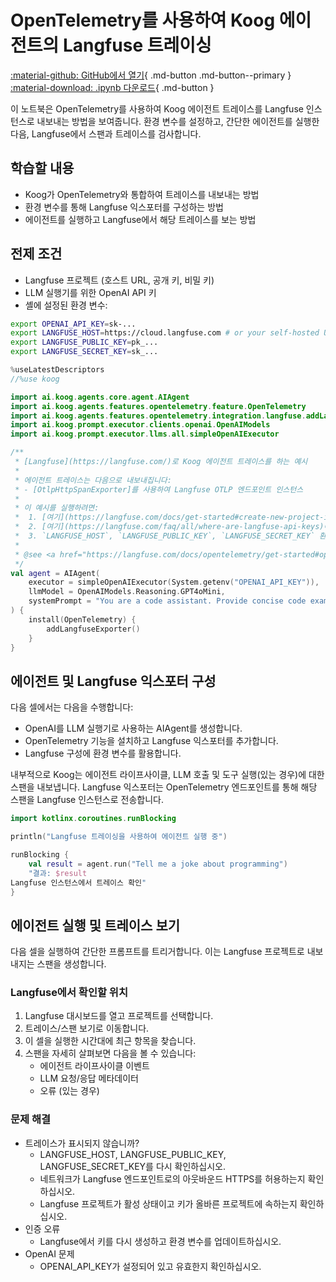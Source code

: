 # OpenTelemetry를 사용하여 Koog 에이전트의 Langfuse 트레이싱

[:material-github: GitHub에서 열기](
https://github.com/JetBrains/koog/blob/develop/examples/notebooks/Langfuse.ipynb
){ .md-button .md-button--primary }
[:material-download: .ipynb 다운로드](
https://raw.githubusercontent.com/JetBrains/koog/develop/examples/notebooks/Langfuse.ipynb
){ .md-button }

이 노트북은 OpenTelemetry를 사용하여 Koog 에이전트 트레이스를 Langfuse 인스턴스로 내보내는 방법을 보여줍니다. 환경 변수를 설정하고, 간단한 에이전트를 실행한 다음, Langfuse에서 스팬과 트레이스를 검사합니다.

## 학습할 내용

- Koog가 OpenTelemetry와 통합하여 트레이스를 내보내는 방법
- 환경 변수를 통해 Langfuse 익스포터를 구성하는 방법
- 에이전트를 실행하고 Langfuse에서 해당 트레이스를 보는 방법

## 전제 조건

- Langfuse 프로젝트 (호스트 URL, 공개 키, 비밀 키)
- LLM 실행기를 위한 OpenAI API 키
- 셸에 설정된 환경 변수:

```bash
export OPENAI_API_KEY=sk-...
export LANGFUSE_HOST=https://cloud.langfuse.com # or your self-hosted URL
export LANGFUSE_PUBLIC_KEY=pk_...
export LANGFUSE_SECRET_KEY=sk_...
```

```kotlin
%useLatestDescriptors
//%use koog
```

```kotlin
import ai.koog.agents.core.agent.AIAgent
import ai.koog.agents.features.opentelemetry.feature.OpenTelemetry
import ai.koog.agents.features.opentelemetry.integration.langfuse.addLangfuseExporter
import ai.koog.prompt.executor.clients.openai.OpenAIModels
import ai.koog.prompt.executor.llms.all.simpleOpenAIExecutor

/**
 * [Langfuse](https://langfuse.com/)로 Koog 에이전트 트레이스를 하는 예시
 *
 * 에이전트 트레이스는 다음으로 내보내집니다:
 * - [OtlpHttpSpanExporter]를 사용하여 Langfuse OTLP 엔드포인트 인스턴스
 *
 * 이 예시를 실행하려면:
 *  1. [여기](https://langfuse.com/docs/get-started#create-new-project-in-langfuse)에 설명된 대로 Langfuse 프로젝트 및 자격 증명 설정
 *  2. [여기](https://langfuse.com/faq/all/where-are-langfuse-api-keys)에 설명된 대로 Langfuse 자격 증명 가져오기
 *  3. `LANGFUSE_HOST`, `LANGFUSE_PUBLIC_KEY`, `LANGFUSE_SECRET_KEY` 환경 변수 설정
 *
 * @see <a href="https://langfuse.com/docs/opentelemetry/get-started#opentelemetry-endpoint">Langfuse OpenTelemetry 문서</a>
 */
val agent = AIAgent(
    executor = simpleOpenAIExecutor(System.getenv("OPENAI_API_KEY")),
    llmModel = OpenAIModels.Reasoning.GPT4oMini,
    systemPrompt = "You are a code assistant. Provide concise code examples."
) {
    install(OpenTelemetry) {
        addLangfuseExporter()
    }
}
```

## 에이전트 및 Langfuse 익스포터 구성

다음 셀에서는 다음을 수행합니다:

- OpenAI를 LLM 실행기로 사용하는 AIAgent를 생성합니다.
- OpenTelemetry 기능을 설치하고 Langfuse 익스포터를 추가합니다.
- Langfuse 구성에 환경 변수를 활용합니다.

내부적으로 Koog는 에이전트 라이프사이클, LLM 호출 및 도구 실행(있는 경우)에 대한 스팬을 내보냅니다. Langfuse 익스포터는 OpenTelemetry 엔드포인트를 통해 해당 스팬을 Langfuse 인스턴스로 전송합니다.

```kotlin
import kotlinx.coroutines.runBlocking

println("Langfuse 트레이싱을 사용하여 에이전트 실행 중")

runBlocking {
    val result = agent.run("Tell me a joke about programming")
    "결과: $result
Langfuse 인스턴스에서 트레이스 확인"
}

```

## 에이전트 실행 및 트레이스 보기

다음 셀을 실행하여 간단한 프롬프트를 트리거합니다. 이는 Langfuse 프로젝트로 내보내지는 스팬을 생성합니다.

### Langfuse에서 확인할 위치

1.  Langfuse 대시보드를 열고 프로젝트를 선택합니다.
2.  트레이스/스팬 보기로 이동합니다.
3.  이 셀을 실행한 시간대에 최근 항목을 찾습니다.
4.  스팬을 자세히 살펴보면 다음을 볼 수 있습니다:
    - 에이전트 라이프사이클 이벤트
    - LLM 요청/응답 메타데이터
    - 오류 (있는 경우)

### 문제 해결

- 트레이스가 표시되지 않습니까?
  - LANGFUSE_HOST, LANGFUSE_PUBLIC_KEY, LANGFUSE_SECRET_KEY를 다시 확인하십시오.
  - 네트워크가 Langfuse 엔드포인트로의 아웃바운드 HTTPS를 허용하는지 확인하십시오.
  - Langfuse 프로젝트가 활성 상태이고 키가 올바른 프로젝트에 속하는지 확인하십시오.
- 인증 오류
  - Langfuse에서 키를 다시 생성하고 환경 변수를 업데이트하십시오.
- OpenAI 문제
  - OPENAI_API_KEY가 설정되어 있고 유효한지 확인하십시오.